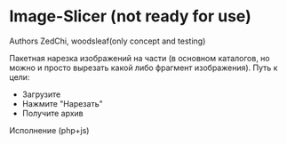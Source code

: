 # Image-Slicer (not ready for use)
Authors ZedChi, woodsleaf(only concept and testing)

Пакетная нарезка изображений на части (в основном каталогов, но можно и просто вырезать какой либо фрагмент изображения).
Путь к цели:
- Загрузите
- Нажмите "Нарезать"
- Получите архив

Исполнение (php+js)